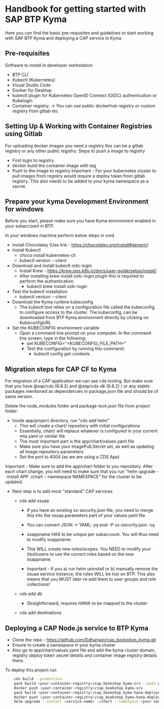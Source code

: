 
# Handbook for getting started with SAP BTP Kyma

Here you can find the basic pre-requisites and guidelines to start working with SAP BTP Kyma and deploying a CAP service in Kyma


## Pre-requisites

Software to install in developer workstation:

- BTP CLI 
- Kubectl (Kubernetes)
- Visual Studio Code 
- Docker for Desktop
- kubectl plugin for Kubernetes OpenID Connect (OIDC) authentication or Kubelogin
- Container registry.  → You can use public dockerhub registry or custom registry from gitlab etc


## Setting Up & Working with Container Registries using Gitlab

For uploading docker images you need a registry this can be a gitlab registry or any other public registry.
Steps to push a image to registry
- First login to registry
- docker build the container image with tag
- Push to the image to registry
Important - For your kubernetes cluster to pull images from registry would require a deploy token from gitlab registry. This also needs to be added to your kyma namespace as a secret.




## Prepare your kyma Development Environment for windows

Before you start, please make sure you have Kyma environment enabled in your subaccount in BTP.

In your windows machine perform below steps in cmd
- Install Chocolatey (Use link - https://chocolatey.org/install#generic)
- Install Kubectl
    - choco install kubernetes-cli
    - kubectl version --client
- Download and install kubectl oidc-login
    - Install Krew - https://krew.sigs.k8s.io/docs/user-guide/setup/install/ 
    - After installing krew install  oidc-login plugin this is required to perform the authentication.   
        - kubectl krew install oidc-login
- Test the kubectl installation
    - kubectl version --client
- Download the Kyma runtime kubeconfig
    - The kubectl tool relies on a configuration file called the kubeconfig, to configure access to the cluster. The kubeconfig, can be downloaded from BTP Kyma environment directly by clicking on KubeconfigURL
- Set the KUBECONFIG environment variable
    - Open a command line prompt on your computer. In the command line screen, type in the following:
        - set KUBECONFIG="<KUBECONFIG_FILE_PATH>"
        - Test the configuration by running this command:
            - kubectl config get-contexts
## Migration steps for CAP CF to Kyma

For migration of a CAP application we can use cds tooling.
But make sure that you have @sap/cds (6.8.2) and @sap/cds-dk (6.8.2) / or any stable packages mentioned as dependencies in package.json file and should be of same version.

Delete the node_modules folder and package-lock.json file from project folder.

- Inside app/project directory, run "cds add helm"
    - This will create a chart/ repository with initial configurations
    - Essentially, chart/ will replace whatever is configured in your current mta.yaml or similar file
    - The most important part is the app/chart/values.yaml file
    - Make sure you have your imagePulLSecret set, as well as updating all image.repository parameters
    - Set the port to 4004 (as we are using a CDS App)

Important - Make sure to add the app/chart folder to you repository. After each chart change, you will need to make sure that you run "helm upgrade --install APP ./chart --namespace NAMESPACE" for the cluster to be updated.

- Next step is to add most "standard" CAP services.
    - cds add xsuaa
        - If you have an existing xs-security.json file, you need to merge this into the xsuaa.parameters part of your values.yaml file
        - You can convert JSON → YAML: yq eval -P xs-security.json -oy
        - xsappname HAS to be unique per subaccount. You will thus need to modify xsappname.
        - This WILL create new roles/scopes. You NEED to modify your (test)users to use the correct roles based on the new xsappname.

        - Important - If you a) run helm uninstall or b) manually remove the xsuaa service instance, the roles WILL be lost on BTP. This also means that you MUST later re-add them to user groups and role collections!

    - cds add db
        - Straightforward, requires HANA to be mapped to the cluster
    - cds add destinations






## Deploying a CAP Node.js service to BTP Kyma 

- Clone the repo - https://github.com/Ddhanwin/cap_bookshop_kyma.git
- Ensure to create a namespace in your kyma cluster
- Also go to app/chart/values.yaml file and add the kyma cluster domain, registry deploy token secret details and container image registry details there.

To deploy this project run

```bash
    cds build --production
    pack build <your-container-registry>/cap_bookshop_kyma-srv --path gen/srv --builder paketobuildpacks/builder:base
    docker push <your-container-registry>/cap_bookshop_kyma-srv
    pack build <your-container-registry>/cap_bookshop_kyma-hana-deployer --path gen/db --builder paketobuildpacks/builder:base
    docker push <your-container-registry>/cap_bookshop_kyma-hana-deployer
    helm upgrade --install <service-name> ./chart --namespace <your namespace>
```
